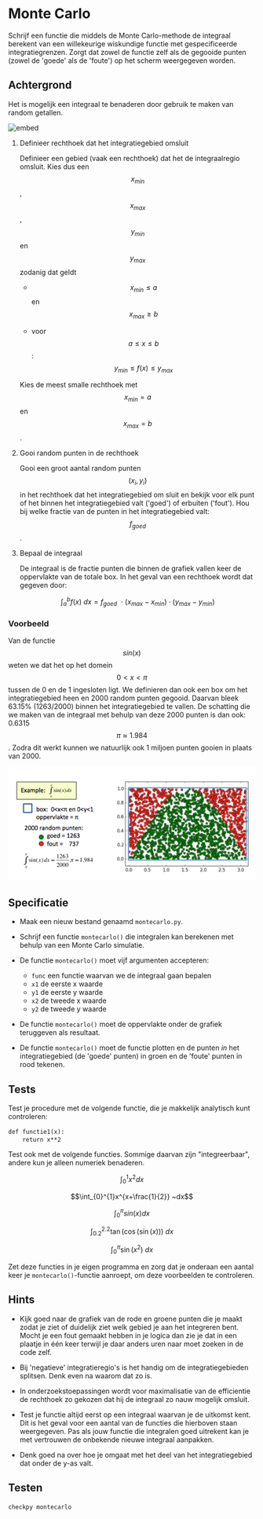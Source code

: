 # Monte Carlo

Schrijf een functie die middels de Monte Carlo-methode de integraal berekent van een willekeurige wiskundige functie  met gespecificeerde integratiegrenzen. Zorgt dat zowel de functie zelf als de gegooide punten (zowel de 'goede' als de 'foute') op het scherm weergegeven worden.

## Achtergrond

Het is mogelijk een integraal te benaderen door gebruik te maken van random getallen.

![embed](https://api.eu.kaltura.com/p/120/sp/12000/embedIframeJs/uiconf_id/23449960/partner_id/120?iframeembed=true&playerId=kaltura_player&entry_id=0_rouef2qo&flashvars[streamerType]=auto&amp;flashvars[localizationCode]=en_US&amp;flashvars[leadWithHTML5]=true&amp;flashvars[sideBarContainer.plugin]=true&amp;flashvars[sideBarContainer.position]=left&amp;flashvars[sideBarContainer.clickToClose]=true&amp;flashvars[chapters.plugin]=true&amp;flashvars[chapters.layout]=vertical&amp;flashvars[chapters.thumbnailRotator]=false&amp;flashvars[streamSelector.plugin]=true&amp;flashvars[EmbedPlayer.SpinnerTarget]=videoHolder&amp;flashvars[dualScreen.plugin]=true&amp;flashvars[hotspots.plugin]=1&amp;flashvars[Kaltura.addCrossoriginToIframe]=true&amp;&wid=0_er3r5kip)

1.  Definieer rechthoek dat het integratiegebied omsluit

    Definieer een gebied (vaak een rechthoek) dat het de integraalregio omsluit. Kies dus 
    een  $$x_{min}$$, $$x_{max}$$, $$y_{min}$$ en $$y_{max}$$ zodanig dat geldt 

      - $$x_{min} \leq a$$ en $$x_{max} \geq b$$

      - voor $$a \leq x \leq b$$ : $$y_{min} \leq f(x)  \leq y_{max}$$

    Kies de meest smalle rechthoek met $$x_{min} = a$$ en $$x_{max} = b$$.

2.  Gooi random punten in de rechthoek

    Gooi een groot aantal random punten $$(x_i, y_i)$$ in het rechthoek dat het integratiegebied om sluit en 
    bekijk voor elk punt of het binnen het integratiegebied valt ('goed') of erbuiten ('fout'). Hou bij welke 
    fractie van de punten in het integratiegebied valt: $$f_{goed}$$.

3.  Bepaal de integraal

    De integraal is de fractie punten die binnen de grafiek vallen keer de oppervlakte van de totale box. 
    In het geval van een rechthoek wordt dat gegeven door:

    $$
        \int_a^b f(x)~dx = f_{goed}~~\cdot~(x_{max}-x_{min})\cdot(y_{max}-y_{min})
    $$

### Voorbeeld

Van de functie $$sin(x)$$ weten we dat het op het domein $$0 < x < \pi$$ tussen de 0 en de 1 ingesloten ligt. We 
definieren dan ook een box om het integratiegebied heen en 2000 random punten gegooid. Daarvan bleek 63.15% 
(1263/2000) binnen het integratiegebied te vallen. De schatting die we maken van de integraal met behulp van 
deze 2000 punten is dan ook: 0.6315$$\pi \approx 1.984$$. Zodra dit werkt kunnen we natuurlijk ook 1 miljoen 
punten gooien in plaats van 2000. 

![](MonteCarloExample.png)



## Specificatie

- Maak een nieuw bestand genaamd `montecarlo.py`.

- Schrijf een functie `montecarlo()` die integralen kan berekenen met behulp van een Monte Carlo simulatie. 

- De functie `montecarlo()` moet vijf argumenten accepteren:

	- `func` een functie waarvan we de integraal gaan bepalen
	- `x1` de eerste x waarde
	- `y1` de eerste y waarde
	- `x2` de tweede x waarde
	- `y2` de tweede y waarde

- De functie `montecarlo()` moet de oppervlakte onder de grafiek teruggeven als resultaat.

- De functie `montecarlo()` moet de functie plotten en de punten *in* het integratiegebied (de 'goede' punten) in groen en de 'foute' punten in rood tekenen.


## Tests

Test je procedure met de volgende functie, die je makkelijk analytisch kunt controleren:

	def functie1(x):
		return x**2

Test ook met de volgende functies. Sommige daarvan zijn "integreerbaar", andere kun je alleen numeriek benaderen.

$$\int_{0}^{1}x^2 dx$$

$$\int_{0}^{1}x^{x+\frac{1}{2}} ~dx$$

$$\int_{0}^{\pi}sin(x) dx$$

$$\int_{0.2}^{2.2} \tan(\cos(\sin(x))) ~dx$$

$$\int_{0}^{\pi} \sin(x^2) ~dx$$

Zet deze functies in je eigen programma en zorg dat je onderaan een aantal keer je `montecarlo()`-functie aanroept, om deze voorbeelden te controleren.

## Hints

- Kijk goed naar de grafiek van de rode en groene punten die je maakt zodat je ziet of duidelijk ziet welk gebied je aan het integreren bent. Mocht je een fout gemaakt hebben in je logica dan zie je dat in een plaatje in één keer terwijl je daar anders uren naar moet zoeken in de code zelf.

- Bij 'negatieve' integratieregio's is het handig om de integratiegebieden splitsen. Denk even na waarom dat zo is.

- In onderzoekstoepassingen wordt voor maximalisatie van de efficientie de rechthoek zo gekozen dat hij de integraal zo nauw mogelijk omsluit.

- Test je functie altijd eerst op een integraal waarvan je de uitkomst kent. Dit is het geval voor een aantal van de functies die hierboven staan weergegeven. Pas als jouw functie die integralen goed uitrekent kan je met vertrouwen de onbekende nieuwe integraal aanpakken.

- Denk goed na over hoe je omgaat met het deel van het integratiegebied dat onder de y-as valt.

## Testen

	checkpy montecarlo
